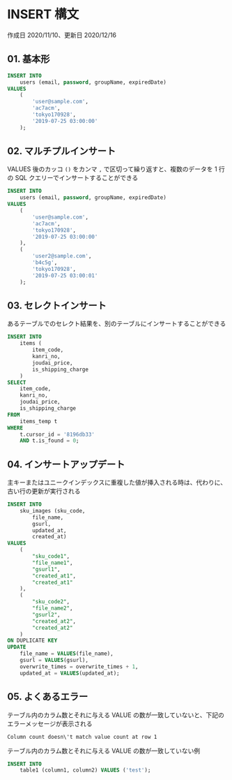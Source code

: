 # INSERT 構文

作成日 2020/11/10、更新日 2020/12/16

## 01. 基本形

```sql
INSERT INTO
    users (email, password, groupName, expiredDate)
VALUES
    (
        'user@sample.com',
        'ac7acm',
        'tokyo170928',
        '2019-07-25 03:00:00'
    );
```

## 02. マルチプルインサート

VALUES 後のカッコ `()` をカンマ `,` で区切って繰り返すと、複数のデータを 1 行の SQL クエリーでインサートすることができる

```sql
INSERT INTO
    users (email, password, groupName, expiredDate)
VALUES
    (
        'user@sample.com',
        'ac7acm',
        'tokyo170928',
        '2019-07-25 03:00:00'
    ),
    (
        'user2@sample.com',
        'b4c5g',
        'tokyo170928',
        '2019-07-25 03:00:01'
    );
```

## 03. セレクトインサート

あるテーブルでのセレクト結果を、別のテーブルにインサートすることができる

```sql
INSERT INTO
    items (
        item_code,
        kanri_no,
        joudai_price,
        is_shipping_charge
    )
SELECT
    item_code,
    kanri_no,
    joudai_price,
    is_shipping_charge
FROM
    items_temp t
WHERE
    t.cursor_id = '8196db33'
    AND t.is_found = 0;
```

## 04. インサートアップデート

主キーまたはユニークインデックスに重複した値が挿入される時は、代わりに、古い行の更新が実行される

```sql
INSERT INTO
    sku_images (sku_code, 
        file_name, 
        gsurl, 
        updated_at, 
        created_at)
VALUES
    (
        "sku_code1",
        "file_name1",
        "gsurl1",
        "created_at1",
        "created_at1"
    ),
    (
        "sku_code2",
        "file_name2",
        "gsurl2",
        "created_at2",
        "created_at2"
    )
ON DUPLICATE KEY
UPDATE
    file_name = VALUES(file_name),
    gsurl = VALUES(gsurl),
    overwrite_times = overwrite_times + 1,
    updated_at = VALUES(updated_at);
```

## 05. よくあるエラー

テーブル内のカラム数とそれに与える VALUE の数が一致していないと、下記のエラーメッセージが表示される

```text
Column count doesn\'t match value count at row 1
```

テーブル内のカラム数とそれに与える VALUE の数が一致していない例

```sql
INSERT INTO
    table1 (column1, column2) VALUES ('test');
```
